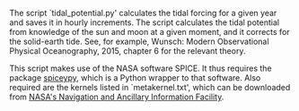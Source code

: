 The script `tidal_potential.py' calculates the tidal forcing for a given year and saves it in hourly increments. The script calculates the tidal potential from knowledge of the sun and moon at a given moment, and it corrects for the solid-earth tide. See, for example, Wunsch: Modern Observational Physical Oceanography, 2015, chapter 6 for the relevant theory.

This script makes use of the NASA software SPICE. It thus requires the package [spiceypy](https://github.com/AndrewAnnex/SpiceyPy), which is a Python wrapper to that software. Also required are the kernels listed in `metakernel.txt', which can be downloaded from [NASA's Navigation and Ancillary Information Facility](https://naif.jpl.nasa.gov/pub/naif/generic_kernels/).

